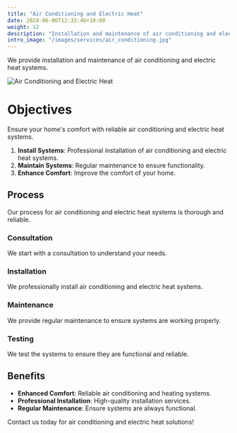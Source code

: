 ```yaml
---
title: "Air Conditioning and Electric Heat"
date: 2024-06-06T12:33:46+10:00
weight: 12
description: "Installation and maintenance of air conditioning and electric heat systems to ensure your home's comfort."
intro_image: "/images/services/air_conditioning.jpg"
---
```


We provide installation and maintenance of air conditioning and electric heat systems.

![Air Conditioning and Electric Heat](/images/services/air_conditioning.jpg)

# Objectives

Ensure your home's comfort with reliable air conditioning and electric heat systems.

1. **Install Systems**: Professional installation of air conditioning and electric heat systems.
2. **Maintain Systems**: Regular maintenance to ensure functionality.
3. **Enhance Comfort**: Improve the comfort of your home.

## Process

Our process for air conditioning and electric heat systems is thorough and reliable.

### Consultation

We start with a consultation to understand your needs.

### Installation

We professionally install air conditioning and electric heat systems.

### Maintenance

We provide regular maintenance to ensure systems are working properly.

### Testing

We test the systems to ensure they are functional and reliable.

## Benefits

- **Enhanced Comfort**: Reliable air conditioning and heating systems.
- **Professional Installation**: High-quality installation services.
- **Regular Maintenance**: Ensure systems are always functional.

Contact us today for air conditioning and electric heat solutions!
